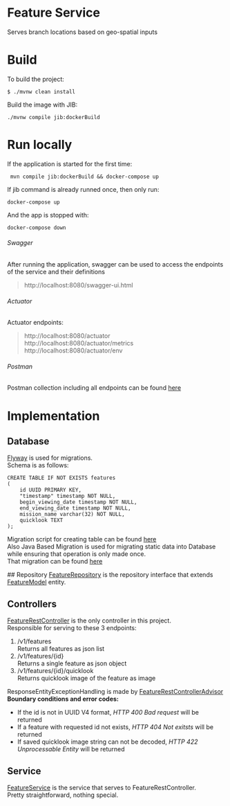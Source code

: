 # Feature Service

Serves branch locations based on geo-spatial inputs

#  Build

To build the project:

```
$ ./mvnw clean install
```

Build the image with JIB:

```
./mvnw compile jib:dockerBuild
```

# Run locally

If the application is started for the first time:

```
 mvn compile jib:dockerBuild && docker-compose up
```
If jib command is already runned once, then only run:

```
docker-compose up
```

And the app is stopped with:

```
docker-compose down
```

###### Swagger
After running the application, swagger can be used to access the endpoints of the service and their definitions  
> http://localhost:8080/swagger-ui.html

###### Actuator
Actuator endpoints:  
> http://localhost:8080/actuator  
http://localhost:8080/actuator/metrics  
http://localhost:8080/actuator/env

###### Postman
Postman collection including all endpoints can be found [here](./postman)

# Implementation

## Database
[Flyway](https://flywaydb.org/) is used for migrations.  
Schema is as follows:

```
CREATE TABLE IF NOT EXISTS features
(
    id UUID PRIMARY KEY,
    "timestamp" timestamp NOT NULL,
    begin_viewing_date timestamp NOT NULL,
    end_viewing_date timestamp NOT NULL,
    mission_name varchar(32) NOT NULL,
    quicklook TEXT
);
```
Migration script for creating table can be found [here](./src/main/resources/db/migration)  
Also Java Based Migration is used for migrating static data into Database while ensuring that operation is only made once.  
That migration can be found [here](./src/main/java/com/up42/featureService/repository/migration)  

## Repository
[FeatureRepository](./src/main/java/com/up42/featureService/repository/FeatureRepository.java) is the repository interface that extends [FeatureModel](./src/main/java/com/up42/featureService/repository/model/FeatureModel.java) entity.

## Controllers
[FeatureRestController](./src/main/java/com/up42/featureService/controller/FeatureRestController.java) is the only controller in this project.  
Responsible for serving to these 3 endpoints:

1. /v1/features  
Returns all features as json list
2. /v1/features/{id}  
Returns a single feature as json object
3. /v1/features/{id}/quicklook  
Returns quicklook image of the feature as image

ResponseEntityExceptionHandling is made by [FeatureRestControllerAdvisor](./src/main/java/com/up42/featureService/controller/FeatureRestControllerAdvisor.java)  
**Boundary conditions and error codes:**  
- If the id is not in UUID V4 format, *HTTP 400 Bad request* will be returned
- If a feature with requested id not exists, *HTTP 404 Not exitsts* will be returned
- If saved quicklook image string can not be decoded, *HTTP 422 Unprocessable Entity* will be returned

## Service
[FeatureService](./src/main/java/com/up42/featureService/service/FeatureService.java) is the service that serves to FeatureRestController.  
Pretty straightforward, nothing special.

